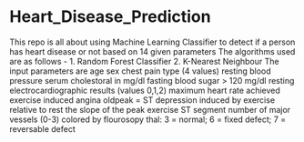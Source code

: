# Heart_Disease_Prediction
This repo is all about using Machine Learning Classifier to detect if a person has heart disease or not based on 14 given parameters
The algorithms used are as follows  - 1. Random Forest Classifier    2. K-Nearest Neighbour
   The input parameters are age
   sex
   chest pain type (4 values)
   resting blood pressure
   serum cholestoral in mg/dl
   fasting blood sugar > 120 mg/dl
   resting electrocardiographic results (values 0,1,2)
   maximum heart rate achieved
   exercise induced angina
   oldpeak = ST depression induced by exercise relative to rest
   the slope of the peak exercise ST segment
   number of major vessels (0-3) colored by flourosopy
   thal: 3 = normal; 6 = fixed defect; 7 = reversable defect
